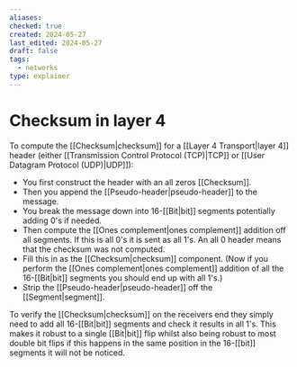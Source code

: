 ```yaml
---
aliases: 
checked: true
created: 2024-05-27
last_edited: 2024-05-27
draft: false
tags:
  - networks
type: explainer
---
```

# Checksum in layer 4

To compute the [[Checksum|checksum]] for a [[Layer 4 Transport|layer 4]] header (either [[Transmission Control Protocol (TCP)|TCP]] or [[User Datagram Protocol (UDP)|UDP]]): 
- You first construct the header with an all zeros [[Checksum]]. 
- Then you append the [[Pseudo-header|pseudo-header]] to the message. 
- You break the message down into 16-[[Bit|bit]] segments potentially adding 0's if needed.
- Then compute the [[Ones complement|ones complement]] addition off all segments. If this is all 0's it is sent as all 1's. An all 0 header means that the checksum was not computed.
- Fill this in as the [[Checksum|checksum]] component. (Now if you perform the [[Ones complement|ones complement]] addition of all the 16-[[Bit|bit]] segments you should end up with all 1's.)
- Strip the [[Pseudo-header|pseudo-header]] off the [[Segment|segment]].

To verify the [[Checksum|checksum]] on the receivers end they simply need to add all 16-[[Bit|bit]] segments and check it results in all 1's. This makes it robust to a single [[Bit|bit]] flip whilst also being robust to most double bit flips if this happens in the same position in the 16-[[bit]] segments it will not be noticed.

